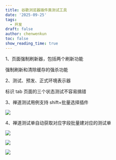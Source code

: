 ```yaml
---
title: 谷歌浏览器插件类测试工具
date: '2025-09-25'
tags:
  - 开发
draft: false
author: chenwenkun
toc: false
show_reading_time: true
---
```

1、页面强制刷新器，包括两个刷新功能

强制刷新和清除缓存的强杀功能

2、测试、预发、正式环境表示器

标识 tab 页面的三个状态测试不容易搞错

3、禅道测试用例支持 shift+批量选择插件

![](https://prod-files-secure.s3.us-west-2.amazonaws.com/c205fb54-92b2-4987-8be3-972b67d27acc/7ca8990d-2ef0-4ad6-8256-c807dbb8b3d5/image.png?X-Amz-Algorithm=AWS4-HMAC-SHA256&X-Amz-Content-Sha256=UNSIGNED-PAYLOAD&X-Amz-Credential=ASIAZI2LB4665ZFLDHA4%2F20251014%2Fus-west-2%2Fs3%2Faws4_request&X-Amz-Date=20251014T122204Z&X-Amz-Expires=3600&X-Amz-Security-Token=IQoJb3JpZ2luX2VjELT%2F%2F%2F%2F%2F%2F%2F%2F%2F%2FwEaCXVzLXdlc3QtMiJGMEQCIEu5irlu%2FsE5r%2FziEXMGEDUVpi8gFP9Lbfa18OM7YEPmAiAqRWD1FEyziFV1qKhFR7p3smVMuQqWr8dG5ZZk%2FG8Loir%2FAwhdEAAaDDYzNzQyMzE4MzgwNSIM7iwtkY8R4cg1fpWDKtwDAYVMdwneaqin3Jq7I4qkenyuZcC9XslFDYWzFQiOHbtUHYiDtNqrD%2FUSfG%2FLTibWO2oEb3XfjI1wVNKJ9%2FTp9lBUKYVUgfH6bG2CrucFZA%2Fr%2BSzFIgrMoXDwb4AFztoQaJ%2B5nvkNREpwX0WXU4h40Us302%2By3SUdZMAewLk8%2B%2BtxK02MgPn%2FKW6HatMvcWfqp5D6Dl8L8DfUQF2uNDYrY0kTGQ%2FeOTEJjSTmootpXxzEXvQn3IpN1IhJ1EsosHjoycwg0t77OVz9qojk3uChom5YeR56BncecnEUO3SY81bZL%2F6B7P8MtgJb8fdcAzCEF0staku2iKMVrIkSgMP%2BgW2%2FNEEKtA2k7Sw6Nl3ojbPu851NEWtWyYqz576jVAqq9IFEOWHcKKonPlsq%2BMeCUprJTZVEoNWeZUpcHYY6NwXUr5jKmv8RUwRUUW6%2FB39TAR9pUILH1QT%2FdVlDjnLmcRg2mPmGRYobKuVTZ7e552qPsRl7UD6RViNwVOgt2QRfvGCAOVcbCOiiaHwOtEQPgy6N8N1AiteGITJdW93BKgJ4dXgz5wnqxvhICqBs7cEKDN%2FPiu8v%2BryFQ%2FdcWve8wqMKMfkhJm6QWbRFqcm6lDah55kv3ZYgZBRTDo0wveq4xwY6pgFauWMyRpP8G%2BWI%2FgbgRDE8Hze8eY0%2FiP6yHUxL%2BoVCnkGPwMjvgHvgh1VVn6Rg1vCkF7IBYGOXlbQ1RWj96HkNpGQgmjNZUFbdDn03N%2F0xWhNs6SESocMVdoihHdhpETvSpN%2FgnPw0wkI4RigWpjXaHg0Mk3fMlLDn2y3WBN%2FSQrWC5BEsLnAyFpTHJ39z09Pwp4P3MsdRsUdGLrIQSffe0ANOYu00&X-Amz-Signature=638aa9f534a521ca72ee58135d58dfef1e8cd855bd0b28adf7f51030fa7badc6&X-Amz-SignedHeaders=host&x-amz-checksum-mode=ENABLED&x-id=GetObject)

4、禅道测试单自动获取对应字段批量建对应的测试单

![](https://prod-files-secure.s3.us-west-2.amazonaws.com/c205fb54-92b2-4987-8be3-972b67d27acc/1ea39b01-dd1c-4a56-bb09-4fe87447f5c7/image.png?X-Amz-Algorithm=AWS4-HMAC-SHA256&X-Amz-Content-Sha256=UNSIGNED-PAYLOAD&X-Amz-Credential=ASIAZI2LB4665ZFLDHA4%2F20251014%2Fus-west-2%2Fs3%2Faws4_request&X-Amz-Date=20251014T122204Z&X-Amz-Expires=3600&X-Amz-Security-Token=IQoJb3JpZ2luX2VjELT%2F%2F%2F%2F%2F%2F%2F%2F%2F%2FwEaCXVzLXdlc3QtMiJGMEQCIEu5irlu%2FsE5r%2FziEXMGEDUVpi8gFP9Lbfa18OM7YEPmAiAqRWD1FEyziFV1qKhFR7p3smVMuQqWr8dG5ZZk%2FG8Loir%2FAwhdEAAaDDYzNzQyMzE4MzgwNSIM7iwtkY8R4cg1fpWDKtwDAYVMdwneaqin3Jq7I4qkenyuZcC9XslFDYWzFQiOHbtUHYiDtNqrD%2FUSfG%2FLTibWO2oEb3XfjI1wVNKJ9%2FTp9lBUKYVUgfH6bG2CrucFZA%2Fr%2BSzFIgrMoXDwb4AFztoQaJ%2B5nvkNREpwX0WXU4h40Us302%2By3SUdZMAewLk8%2B%2BtxK02MgPn%2FKW6HatMvcWfqp5D6Dl8L8DfUQF2uNDYrY0kTGQ%2FeOTEJjSTmootpXxzEXvQn3IpN1IhJ1EsosHjoycwg0t77OVz9qojk3uChom5YeR56BncecnEUO3SY81bZL%2F6B7P8MtgJb8fdcAzCEF0staku2iKMVrIkSgMP%2BgW2%2FNEEKtA2k7Sw6Nl3ojbPu851NEWtWyYqz576jVAqq9IFEOWHcKKonPlsq%2BMeCUprJTZVEoNWeZUpcHYY6NwXUr5jKmv8RUwRUUW6%2FB39TAR9pUILH1QT%2FdVlDjnLmcRg2mPmGRYobKuVTZ7e552qPsRl7UD6RViNwVOgt2QRfvGCAOVcbCOiiaHwOtEQPgy6N8N1AiteGITJdW93BKgJ4dXgz5wnqxvhICqBs7cEKDN%2FPiu8v%2BryFQ%2FdcWve8wqMKMfkhJm6QWbRFqcm6lDah55kv3ZYgZBRTDo0wveq4xwY6pgFauWMyRpP8G%2BWI%2FgbgRDE8Hze8eY0%2FiP6yHUxL%2BoVCnkGPwMjvgHvgh1VVn6Rg1vCkF7IBYGOXlbQ1RWj96HkNpGQgmjNZUFbdDn03N%2F0xWhNs6SESocMVdoihHdhpETvSpN%2FgnPw0wkI4RigWpjXaHg0Mk3fMlLDn2y3WBN%2FSQrWC5BEsLnAyFpTHJ39z09Pwp4P3MsdRsUdGLrIQSffe0ANOYu00&X-Amz-Signature=e3249a7bf7310ffd3b7550d45506952ceea0c5cb31b0a0b19fb4d8b6fe68cd56&X-Amz-SignedHeaders=host&x-amz-checksum-mode=ENABLED&x-id=GetObject)

![](https://prod-files-secure.s3.us-west-2.amazonaws.com/c205fb54-92b2-4987-8be3-972b67d27acc/fa727f1d-546c-42aa-9508-d8d3d1275bcd/image.png?X-Amz-Algorithm=AWS4-HMAC-SHA256&X-Amz-Content-Sha256=UNSIGNED-PAYLOAD&X-Amz-Credential=ASIAZI2LB4665ZFLDHA4%2F20251014%2Fus-west-2%2Fs3%2Faws4_request&X-Amz-Date=20251014T122204Z&X-Amz-Expires=3600&X-Amz-Security-Token=IQoJb3JpZ2luX2VjELT%2F%2F%2F%2F%2F%2F%2F%2F%2F%2FwEaCXVzLXdlc3QtMiJGMEQCIEu5irlu%2FsE5r%2FziEXMGEDUVpi8gFP9Lbfa18OM7YEPmAiAqRWD1FEyziFV1qKhFR7p3smVMuQqWr8dG5ZZk%2FG8Loir%2FAwhdEAAaDDYzNzQyMzE4MzgwNSIM7iwtkY8R4cg1fpWDKtwDAYVMdwneaqin3Jq7I4qkenyuZcC9XslFDYWzFQiOHbtUHYiDtNqrD%2FUSfG%2FLTibWO2oEb3XfjI1wVNKJ9%2FTp9lBUKYVUgfH6bG2CrucFZA%2Fr%2BSzFIgrMoXDwb4AFztoQaJ%2B5nvkNREpwX0WXU4h40Us302%2By3SUdZMAewLk8%2B%2BtxK02MgPn%2FKW6HatMvcWfqp5D6Dl8L8DfUQF2uNDYrY0kTGQ%2FeOTEJjSTmootpXxzEXvQn3IpN1IhJ1EsosHjoycwg0t77OVz9qojk3uChom5YeR56BncecnEUO3SY81bZL%2F6B7P8MtgJb8fdcAzCEF0staku2iKMVrIkSgMP%2BgW2%2FNEEKtA2k7Sw6Nl3ojbPu851NEWtWyYqz576jVAqq9IFEOWHcKKonPlsq%2BMeCUprJTZVEoNWeZUpcHYY6NwXUr5jKmv8RUwRUUW6%2FB39TAR9pUILH1QT%2FdVlDjnLmcRg2mPmGRYobKuVTZ7e552qPsRl7UD6RViNwVOgt2QRfvGCAOVcbCOiiaHwOtEQPgy6N8N1AiteGITJdW93BKgJ4dXgz5wnqxvhICqBs7cEKDN%2FPiu8v%2BryFQ%2FdcWve8wqMKMfkhJm6QWbRFqcm6lDah55kv3ZYgZBRTDo0wveq4xwY6pgFauWMyRpP8G%2BWI%2FgbgRDE8Hze8eY0%2FiP6yHUxL%2BoVCnkGPwMjvgHvgh1VVn6Rg1vCkF7IBYGOXlbQ1RWj96HkNpGQgmjNZUFbdDn03N%2F0xWhNs6SESocMVdoihHdhpETvSpN%2FgnPw0wkI4RigWpjXaHg0Mk3fMlLDn2y3WBN%2FSQrWC5BEsLnAyFpTHJ39z09Pwp4P3MsdRsUdGLrIQSffe0ANOYu00&X-Amz-Signature=e666758c32d87b964bb5b21fe9573938f4d75dfbee918438f3086d5fb1a79c24&X-Amz-SignedHeaders=host&x-amz-checksum-mode=ENABLED&x-id=GetObject)

![](https://prod-files-secure.s3.us-west-2.amazonaws.com/c205fb54-92b2-4987-8be3-972b67d27acc/2a374ca8-3be3-4978-8ee1-2331f1db0267/image.png?X-Amz-Algorithm=AWS4-HMAC-SHA256&X-Amz-Content-Sha256=UNSIGNED-PAYLOAD&X-Amz-Credential=ASIAZI2LB4665ZFLDHA4%2F20251014%2Fus-west-2%2Fs3%2Faws4_request&X-Amz-Date=20251014T122204Z&X-Amz-Expires=3600&X-Amz-Security-Token=IQoJb3JpZ2luX2VjELT%2F%2F%2F%2F%2F%2F%2F%2F%2F%2FwEaCXVzLXdlc3QtMiJGMEQCIEu5irlu%2FsE5r%2FziEXMGEDUVpi8gFP9Lbfa18OM7YEPmAiAqRWD1FEyziFV1qKhFR7p3smVMuQqWr8dG5ZZk%2FG8Loir%2FAwhdEAAaDDYzNzQyMzE4MzgwNSIM7iwtkY8R4cg1fpWDKtwDAYVMdwneaqin3Jq7I4qkenyuZcC9XslFDYWzFQiOHbtUHYiDtNqrD%2FUSfG%2FLTibWO2oEb3XfjI1wVNKJ9%2FTp9lBUKYVUgfH6bG2CrucFZA%2Fr%2BSzFIgrMoXDwb4AFztoQaJ%2B5nvkNREpwX0WXU4h40Us302%2By3SUdZMAewLk8%2B%2BtxK02MgPn%2FKW6HatMvcWfqp5D6Dl8L8DfUQF2uNDYrY0kTGQ%2FeOTEJjSTmootpXxzEXvQn3IpN1IhJ1EsosHjoycwg0t77OVz9qojk3uChom5YeR56BncecnEUO3SY81bZL%2F6B7P8MtgJb8fdcAzCEF0staku2iKMVrIkSgMP%2BgW2%2FNEEKtA2k7Sw6Nl3ojbPu851NEWtWyYqz576jVAqq9IFEOWHcKKonPlsq%2BMeCUprJTZVEoNWeZUpcHYY6NwXUr5jKmv8RUwRUUW6%2FB39TAR9pUILH1QT%2FdVlDjnLmcRg2mPmGRYobKuVTZ7e552qPsRl7UD6RViNwVOgt2QRfvGCAOVcbCOiiaHwOtEQPgy6N8N1AiteGITJdW93BKgJ4dXgz5wnqxvhICqBs7cEKDN%2FPiu8v%2BryFQ%2FdcWve8wqMKMfkhJm6QWbRFqcm6lDah55kv3ZYgZBRTDo0wveq4xwY6pgFauWMyRpP8G%2BWI%2FgbgRDE8Hze8eY0%2FiP6yHUxL%2BoVCnkGPwMjvgHvgh1VVn6Rg1vCkF7IBYGOXlbQ1RWj96HkNpGQgmjNZUFbdDn03N%2F0xWhNs6SESocMVdoihHdhpETvSpN%2FgnPw0wkI4RigWpjXaHg0Mk3fMlLDn2y3WBN%2FSQrWC5BEsLnAyFpTHJ39z09Pwp4P3MsdRsUdGLrIQSffe0ANOYu00&X-Amz-Signature=2f8b8a08632bad3afa908aa14d106ee2eee624ae75b1ba0c8edb72e010fc2fea&X-Amz-SignedHeaders=host&x-amz-checksum-mode=ENABLED&x-id=GetObject)
